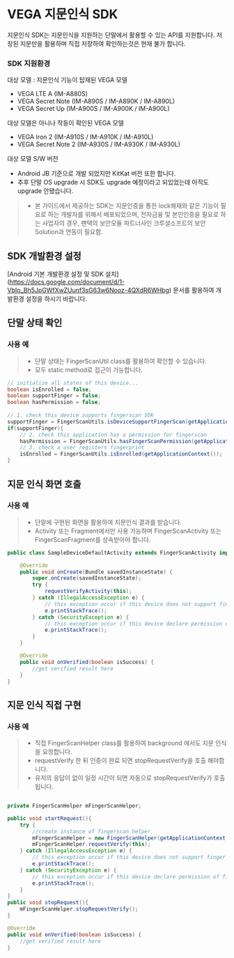 VEGA 지문인식 SDK
==============

지문인식 SDK는 지문인식을 지원하는 단말에서 활용할 수 있는 API를 지원합니다.
저장된 지문만을 활용하며 직접 저장하여 확인하는것은 현재 불가 합니다.

### SDK 지원환경

대상 모델 : 지문인식 기능이 탑재된 VEGA 모델
* VEGA LTE A (IM-A880S)
* VEGA Secret Note (IM-A890S / IM-A890K / IM-A890L)
* VEGA Secret Up (IM-A900S / IM-A900K / IM-A900L)

대상 모델은 아니나 작동이 확인된 VEGA 모델
* VEGA Iron 2 (IM-A910S / IM-A910K / IM-A910L)
* VEGA Secret Note 2 (IM-A930S / IM-A930K / IM-A930L)

대상 모델 S/W 버전
* Android JB 기준으로 개발 되었지만 KitKat 버전 또한 합니다.
* 추후 단말 OS upgrade 시 SDK도 upgrade 예정이라고 되있었는데 아직도 upgrade 안됐습니다.

> * 본 가이드에서 제공하는 SDK는 지문인증을 통한 lock해재와 같은 기능이 필요로 하는 개발자를 위해서 배포되었으며, 전자금융 및 본인인증을 필요로 하는 사업자의 경우, 팬택의 보안모듈 파트너사인 크루셜소프트의 보안Solution과 연동이 필요함.

SDK 개발환경 설정
------------
[Android 기본 개발환경 설정 및 SDK 설치] (https://docs.google.com/document/d/1-VbIo_Bh5JpGWfXwZUunf3sG63w6Nooz-4QXdR6WHbg) 문서를 활용하여 개발환경 설정을 하시기 바랍니다.


단말 상태 확인
-------------
    
### 사용 예

> * 단말 상태는 FingerScanUtil class를 활용하여 확인할 수 있습니다.
> * 모두 static method로 접근이 가능합니다.

```java
// initialize all states of this device...
boolean isEnrolled = false;
boolean supportFinger = false;
boolean hasPermission = false;
		
// 1. check this device supports fingerscan SDK
supportFinger = FingerScanUtils.isDeviceSupportFingerScan(getApplicationContext());
if(supportFinger){
	// 2. check this application has a permission for fingerscan 
	hasPermission = FingerScanUtils.hasFingerScanPermission(getApplicationContext());;
	// 3. check a user registers fingerprint
	isEnrolled = FingerScanUtils.isEnrolled(getApplicationContext());
}
```

지문 인식 화면 호출 
-------------

### 사용 예

> * 단말에 구현된 화면을 활용하여 지문인식 결과를 받습니다.
> * Activity 또는 Fragment에서만 사용 가능하며 FingerScanActivity 또는 FingerScanFragment를 상속받아야 합니다.


```java
public class SampleDeviceDefaultActivity extends FingerScanActivity implements OnVerifyListener{

	@Override
	public void onCreate(Bundle savedInstanceState) {
		super.onCreate(savedInstanceState);
		try {
			requestVerifyActivity(this);
		} catch (IllegalAccessException e) {
			// this exception occur if this device does not support finger scan
			e.printStackTrace();
		} catch (SecurityException e) {
			// this exception occur if this device declare permission of finger scan
			e.printStackTrace();
		}
	}

	@Override
	public void onVerified(boolean isSuccess) {
		//get verified result here
	}
}
```

지문 인식 직접 구현
-------------
    
### 사용 예

> * 직접 FingerScanHelper class를 활용하여 background 에서도 지문 인식을 요청합니다.
> * requestVerify 한 뒤 인증이 완료 되면 stopRequestVerify을 호출 해야합니다.
> * 유저의 응답이 없이 일정 시간이 되면 자동으로 stopRequestVerify가 호출됩니다.

```java

private FingerScanHelper mFingerScanHelper;

public void startRequest(){	
	try {
		//create instance of fingerscan helper
		mFingerScanHelper = new FingerScanHelper(getApplicationContext());			
		mFingerScanHelper.requestVerify(this);
	} catch (IllegalAccessException e) {
		// this exception occur if this device does not support finger scan			
		e.printStackTrace();
	} catch (SecurityException e) {
		// this exception occur if this device declare permission of finger scan			
		e.printStackTrace();
	}
}
public void stopRequest(){
	mFingerScanHelper.stopRequestVerify();
}

@Override
public void onVerified(boolean isSuccess) {	
	//get verified result here
}
```

